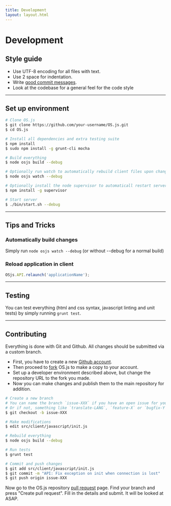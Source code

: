 ```yaml
---
title: Development
layout: layout.html
---
```


# Development

## Style guide

- Use UTF-8 encoding for all files with text.
- Use 2 space for indentation.
- Write [good commit messages](https://github.com/erlang/otp/wiki/writing-good-commit-messages).
- Look at the codebase for a general feel for the code style

---

## Set up environment

```bash
# Clone OS.js
$ git clone https://github.com/your-username/OS.js.git
$ cd OS.js

# Install all dependencies and extra testing suite
$ npm install
$ sudo npm install -g grunt-cli mocha

# Build everything
$ node osjs build --debug

# Optionally run watch to automatically rebuild client files upon changes.
$ node osjs watch --debug

# Optionally install the node supervisor to automaticall restart server upon changes.
$ npm install -g supervisor

# Start server
$ ./bin/start.sh --debug
```

---

## Tips and Tricks

### Automatically build changes

Simply run `node osjs watch --debug` (or without --debug for a normal build)

### Reload application in client

```js
OSjs.API.relaunch('applicationName');
```

---

## Testing

You can test everything (html and css syntax, javascript linting and unit tests) by simply running `grunt test`.

---


## Contributing

Everything is done with Git and Github. All changes should be submitted via a custom branch.

- First, you have to create a new [Github account](https://github.com/).
- Then proceed to [fork](https://github.com/os-js/OS.js#fork-destination-box) OS.js to make a copy to your account.
- Set up a developer environment described above, but change the repository URL to the fork you made.
- Now you can make changes and publish them to the main repository for addition.

```bash
# Create a new branch
# You can name the branch `issue-XXX` if you have an open issue for your planned changes.
# Or if not, something like `translate-LANG`, `feature-X` or `bugfix-Y`
$ git checkout -b issue-XXX

# Make modifications
$ edit src/client/javascript/init.js

# Rebuild everything
$ node osjs build --debug

# Run tests
$ grunt test

# Commit and push changes
$ git add src/client/javascript/init.js
$ git commit -m "API: Fix exception on init when connection is lost"
$ git push origin issue-XXX

```

Now go to the OS.js repository [pull request](https://github.com/os-js/OS.js/pulls) page. Find your branch and press "Create pull request". Fill in the details and submit. It will be looked at ASAP.
